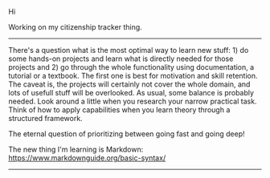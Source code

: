 Hi

Working on my citizenship tracker thing. 

---

There's a question what is the most optimal way to learn new stuff: 1) do some hands-on projects and learn what is directly needed for those projects and 2) go through the whole functionality using documentation, a tutorial or a textbook. The first one is best for motivation and skill retention. The caveat is, the projects will certainly not cover the whole domain, and lots of usefull stuff will be overlooked. As usual, some balance is probably needed. Look around a little when you research your narrow practical task. Think of how to apply capabilities when you learn theory through a structured framework.

The eternal question of prioritizing between going fast and going deep!

The new thing I'm learning is Markdown: https://www.markdownguide.org/basic-syntax/

---
